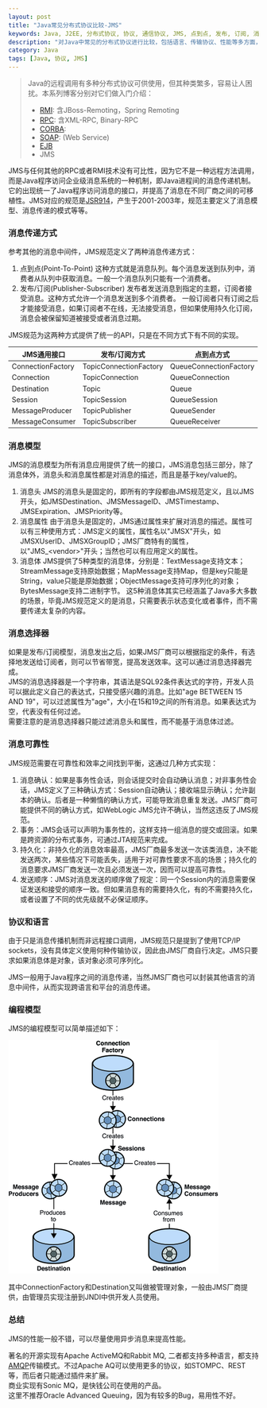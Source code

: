 ```yaml
---
layout: post
title: "Java常见分布式协议比较-JMS"
keywords: Java, J2EE, 分布式协议, 协议, 通信协议, JMS, 点到点, 发布, 订阅, 消息确认, 持久化, 消息选择器, 选择器
description: "对Java中常见的分布式协议进行比较，包括语言、传输协议、性能等多方面，本文介绍了JMS。"
category: Java
tags: [Java, 协议, JMS]
---
```


> Java的远程调用有多种分布式协议可供使用，但其种类繁多，容易让人困扰。本系列博客分别对它们做入门介绍：
> * [RMI](http://xiaoqing.me/2012/12/21/protocols-rmi/): 含JBoss-Remoting，Spring Remoting
> * [RPC](http://xiaoqing.me/2012/12/25/protocols-rpc/): 含XML-RPC, Binary-RPC
> * [CORBA](http://xiaoqing.me/2012/12/28/protocols-corba/): 
> * [SOAP](http://xiaoqing.me): (Web Service)
> * [EJB](http://xiaoqing.me/2012/12/19/protocols-ejb/) 
> * JMS

JMS与任何其他的RPC或者RMI技术没有可比性，因为它不是一种远程方法调用，而是Java程序访问企业级消息系统的一种机制，即Java进程间的消息传递机制。它的出现统一了Java程序访问消息的接口，并提高了消息在不同厂商之间的可移植性。JMS对应的规范是[JSR914](http://www.jcp.org/en/jsr/detail?id=914)，产生于2001-2003年，规范主要定义了消息模型、消息传递的模式等等。

### 消息传递方式
参考其他的消息中间件，JMS规范定义了两种消息传递方式：  
1. 点到点(Point-To-Point)
这种方式就是消息队列。每个消息发送到队列中，消费者从队列中获取消息。一般一个消息队列只能有一个消费者。  
2. 发布/订阅(Publisher-Subscriber)
发布者发送消息到指定的主题，订阅者接受消息。这种方式允许一个消息发送到多个消费者。
一般订阅者只有订阅之后才能接受消息，如果订阅者不在线，无法接受消息，但如果使用持久化订阅，消息会被保留知道被接受或者消息过期。

JMS规范为这两种方式提供了统一的API，只是在不同方式下有不同的实现。  

<table class="large">
<thead>
<tr>
<th>JMS通用接口</th>
<th>发布/订阅方式</th>
<th>点到点方式</th>
</tr>
</thead>
<tbody>
<tr>
<td>ConnectionFactory</td>
<td>TopicConnectionFactory</td>
<td>QueueConnectionFactory</td>
</tr>
<tr>
<td>Connection</td>
<td>TopicConnection</td>
<td>QueueConnection</td>
</tr>
<tr>
<td>Destination</td>
<td>Topic</td>
<td>Queue</td>
</tr>
<tr>
<td>Session</td>
<td>TopicSession</td>
<td>QueueSession</td>
</tr>
<tr>
<td>MessageProducer</td>
<td>TopicPublisher</td>
<td>QueueSender</td>
</tr>
<tr>
<td>MessageConsumer</td>
<td>TopicSubscriber</td>
<td>QueueReceiver</td>
</tr>
</tbody>
</table>
<p></p>

### 消息模型
JMS的消息模型为所有消息应用提供了统一的接口，JMS消息包括三部分，除了消息体外，消息头和消息属性都是对消息的描述，而且是基于key/value的。  
1. 消息头
JMS的消息头是固定的，即所有的字段都由JMS规范定义，且以JMS开头，如JMSDestination、JMSMessageID、JMSTimestamp、JMSExpiration、JMSPriority等。  
2. 消息属性
由于消息头是固定的，JMS通过属性来扩展对消息的描述。属性可以有三种使用方式：JMS定义的属性，属性名以"JMSX"开头，如JMSXUserID、JMSXGroupID；JMS厂商特有的属性，以"JMS_&lt;vendor&gt;"开头；当然也可以有应用定义的属性。  
3. 消息体
JMS提供了5种类型的消息体，分别是：TextMessage支持文本；StreamMessage支持原始数据；MapMessage支持Map，但是key只能是String，value只能是原始数据；ObjectMessage支持可序列化的对象；BytesMessage支持二进制字节。
这5种消息体其实已经涵盖了Java多大多数的场景，毕竟JMS规范定义的是消息，只需要表示状态变化或者事件，而不需要传递太复杂的内容。

### 消息选择器
如果是发布/订阅模型，消息发出之后，如果JMS厂商可以根据指定的条件，有选择地发送给订阅者，则可以节省带宽，提高发送效率。这可以通过消息选择器完成。  
JMS的消息选择器是一个字符串，其语法是SQL92条件表达式的字符，开发人员可以据此定义自己的表达式，只接受感兴趣的消息。比如"age BETWEEN 15 AND 19"，可以过滤属性为"age"，大小在15和19之间的所有消息。如果表达式为空，代表没有任何过滤。  
需要注意的是消息选择器只能过滤消息头和属性，而不能基于消息体过滤。  
	
### 消息可靠性
JMS规范需要在可靠性和效率之间找到平衡，这通过几种方式实现：
1. 消息确认：如果是事务性会话，则会话提交时会自动确认消息；对非事务性会话，JMS定义了三种确认方式：Session自动确认；接收端显示确认；允许副本的确认。后者是一种懒惰的确认方式，可能导致消息重复发送。JMS厂商可能提供不同的确认方式，如WebLogic JMS允许不确认，当然这违反了JMS规范。
2. 事务：JMS会话可以声明为事务性的，这样支持一组消息的提交或回滚。如果是跨资源的分布式事务，可通过JTA规范来完成。
3. 持久化：非持久化的消息效率最高，JMS厂商最多发送一次该类消息，决不能发送两次，某些情况下可能丢失，适用于对可靠性要求不高的场景；持久化的消息要求JMS厂商发送一次且必须发送一次，因而可以提高可靠性。
4. 发送顺序：JMS对消息发送的顺序做了规定：同一个Session内的消息需要保证发送和接受的顺序一致。但如果消息有的需要持久化，有的不需要持久化，或者设置了不同的优先级就不必保证顺序。

### 协议和语言
由于只是消息传播机制而非远程接口调用，JMS规范只是提到了使用TCP/IP sockets，没有具体定义使用何种传输协议，因此由JMS厂商自行决定。JMS只要求如果消息体是对象，该对象必须可序列化。  

JMS一般用于Java程序之间的消息传递，当然JMS厂商也可以封装其他语言的消息中间件，从而实现跨语言和平台的消息传递。

### 编程模型
JMS的编程模型可以简单描述如下：

<p class="image-container middle">
<a href="#"><img alt="JMS programming model" src="/assets/images/protocols-jms-programming-model.png"></a>
</p>

其中ConnectionFactory和Destination又叫做被管理对象，一般由JMS厂商提供，由管理员实现注册到JNDI中供开发人员使用。

### 总结
JMS的性能一般不错，可以尽量使用异步消息来提高性能。

著名的开源实现有Apache ActiveMQ和Rabbit MQ, 二者都支持多种语言，都支持[AMQP](http://www.amqp.org/about/what)传输模式。不过Apache AQ可以使用更多的协议，如STOMPC、REST等，而后者只能通过插件来扩展。  
商业实现有Sonic MQ，是快钱公司在使用的产品。  
这里不推荐Oracle Advanced Queuing，因为有较多的Bug，易用性不好。
